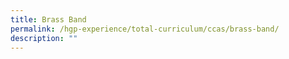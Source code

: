 ```yaml
---
title: Brass Band
permalink: /hgp-experience/total-curriculum/ccas/brass-band/
description: ""
---
```

